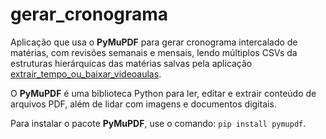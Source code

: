 # gerar_cronograma
Aplicação que usa o **PyMuPDF** para gerar cronograma intercalado de matérias, com revisões semanais e mensais, lendo múltiplos CSVs da estruturas hierárquicas das matérias salvas pela aplicação [extrair_tempo_ou_baixar_videoaulas](https://github.com/rodrigofbmattos/extrair_tempo_ou_baixar_videoaulas).

O **PyMuPDF** é uma biblioteca Python para ler, editar e extrair conteúdo de arquivos PDF, além de lidar com imagens e documentos digitais.

Para instalar o pacote **PyMuPDF**, use o comando: `pip install pymupdf`.
